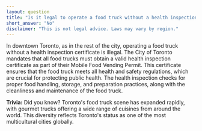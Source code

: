 ```yaml
---
layout: question
title: "Is it legal to operate a food truck without a health inspection certificate in downtown Toronto?"
short_answer: "No"
disclaimer: "This is not legal advice. Laws may vary by region."
---
```


In downtown Toronto, as in the rest of the city, operating a food truck without a health inspection certificate is illegal. The City of Toronto mandates that all food trucks must obtain a valid health inspection certificate as part of their Mobile Food Vending Permit. This certificate ensures that the food truck meets all health and safety regulations, which are crucial for protecting public health. The health inspection checks for proper food handling, storage, and preparation practices, along with the cleanliness and maintenance of the food truck.

**Trivia:** Did you know? Toronto's food truck scene has expanded rapidly, with gourmet trucks offering a wide range of cuisines from around the world. This diversity reflects Toronto's status as one of the most multicultural cities globally.
